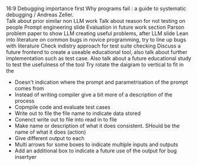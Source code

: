 16:9
Debugging importance first
Why programs fail : a guide to systematic debugging / Andreas Zeller.    
Talk about prior similar non LLM work
Talk about reason for not testing on people
Prompt engineering slide
Evaluation in future work section
Parson problem paper to show LLM creating useful problems, after LLM slide
Lean into literature on common bugs in novice programming, try to line up bugs with literature
Check indistry approach for test suite checking
Discuss a future frontend to create a useable educational tool, also talk about further implementation such as test case. Also talk about a future educational study to test the usefulness of the tool
Try rotate the daigram to vertical to fit in the 
* Doesn't indication where the prompt and parametrisation of the prompt comes from
* Instead of writing compiler give a bit more of a description of the process
* Copmpile code and evaluate test cases
* Write out to file the file name to indicate data stored
* Conenct write out to file into read in to file
* Make name or description of what it does consistent. SHould be the name of what it does (action)
* Give different output to each
* Multi arrows for some boxes to indicate multiple inputs and outputs
* Add an additional box to indicate a future use of the output for bug insertyer
